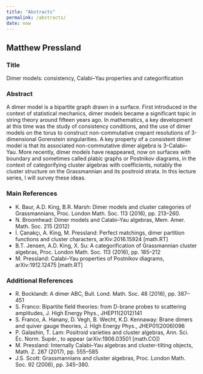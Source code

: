 ```yaml
---
title: "Abstracts"
permalink: /abstracts/
date: now
---
```


## Matthew Pressland

### Title
Dimer models: consistency, Calabi–Yau properties and categorification
### Abstract
A dimer model is a bipartite graph drawn in a surface. First introduced in the context of statistical mechanics, dimer models became a significant topic in string theory around fifteen years ago. In mathematics, a key development at this time was the study of consistency conditions, and the use of dimer models on the torus to construct non-commutative crepant resolutions of 3-dimensional Gorenstein singularities. A key property of a consistent dimer model is that its associated non-commutative dimer algebra is 3-Calabi–Yau. More recently, dimer models have reappeared, now on surfaces with boundary and sometimes called plabic graphs or Postnikov diagrams, in the context of categorifying cluster algebras with coefficients, notably the cluster structure on the Grassmannian and its positroid strata. In this lecture series, I will survey these ideas.

### Main References

- K. Baur, A.D. King, B.R. Marsh: Dimer models and cluster categories of Grassmannians, Proc. London Math. Soc. 113 (2016), pp. 213–260.
- N. Broomhead: Dimer models and Calabi–Yau algebras, Mem. Amer. Math. Soc. 215 (2012)
- İ. Çanakçı, A. King, M. Pressland: Perfect matchings, dimer partition functions and cluster characters, arXiv:2016.15924 [math.RT]
- B.T. Jensen, A.D. King, X. Su: A categorification of Grassmannian cluster algebras, Proc. London Math. Soc. 113 (2016), pp. 185–212
- M. Pressland: Calabi–Yau properties of Postnikov diagrams, arXiv:1912.12475 [math.RT]

### Additional References
- R. Bocklandt: A dimer ABC, Bull. Lond. Math. Soc. 48 (2016), pp. 387–451
- S. Franco: Bipartite field theories: from D-brane probes to scattering amplitudes, J. High Energy Phys., JHEP11(2012)141
- S. Franco, A. Hanany, D. Vegh, B. Wecht, K.D. Kennaway: Brane dimers and quiver gauge theories, J. High Energy Phys., JHEP01(2006)096
- P. Galashin, T. Lam: Positroid varieties and cluster algebras, Ann. Sci. Éc. Norm. Supér., to appear (arXiv:1906.03501 [math.CO])
- M. Pressland: Internally Calabi–Yau algebras and cluster-tilting objects, Math. Z. 287 (2017), pp. 555–585
- J.S. Scott: Grassmannians and cluster algebras, Proc. London Math. Soc. 92 (2006), pp. 345–380.